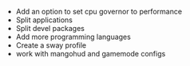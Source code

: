 - Add an option to set cpu governor to performance
- Split applications
- Split devel packages
- Add more programming languages
- Create a sway profile
- work with mangohud and gamemode configs
